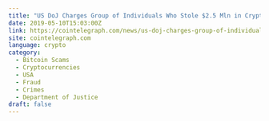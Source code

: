 ```yaml
---
title: "US DoJ Charges Group of Individuals Who Stole $2.5 Mln in Crypto Via SIM Swapping"
date: 2019-05-10T15:03:00Z
link: https://cointelegraph.com/news/us-doj-charges-group-of-individuals-who-stole-25-mln-in-crypto-via-sim-swapping?utm_medium=RSS&utm_source=hune
site: cointelegraph.com
language: crypto
category:
  - Bitcoin Scams
  - Cryptocurrencies
  - USA
  - Fraud
  - Crimes
  - Department of Justice
draft: false
---
```

